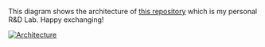 This diagram shows the architecture of [this repository](https://github.com/Hongbo-Miao/hongbomiao.com) which is my personal R&D Lab. Happy exchanging!

[![Architecture](https://github.com/Hongbo-Miao/hongbomiao.com/assets/3375461/5daaf732-d667-4cdb-9d7d-18410e1d5a58)](https://github.com/Hongbo-Miao/hongbomiao.com)
